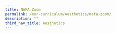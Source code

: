 ```yaml
---
title: NAFA Zoom
permalink: /our-curriculum/Aesthetics/nafa-zoom/
description: ""
third_nav_title: Aesthetics
---
```

